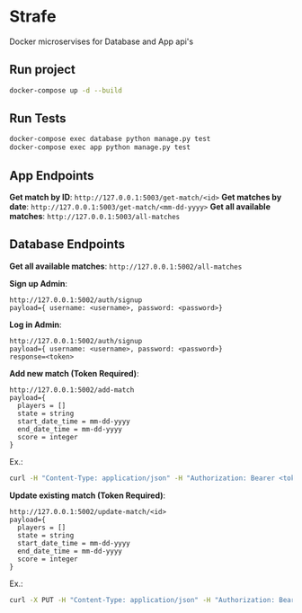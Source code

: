 # Strafe

<p>Docker microservises for Database and App api's</p>

## Run project

```bash
docker-compose up -d --build
```

## Run Tests

```bash
docker-compose exec database python manage.py test
docker-compose exec app python manage.py test
```

## App Endpoints

**Get match by ID**: ```http://127.0.0.1:5003/get-match/<id>```
**Get matches by date**: ```http://127.0.0.1:5003/get-match/<mm-dd-yyyy>```
**Get all available matches**: ```http://127.0.0.1:5003/all-matches```

## Database Endpoints

**Get all available matches**: ```http://127.0.0.1:5002/all-matches```

**Sign up Admin**:

```
http://127.0.0.1:5002/auth/signup
payload={ username: <username>, password: <password>}
```

**Log in Admin**:

```
http://127.0.0.1:5002/auth/signup
payload={ username: <username>, password: <password>}
response=<token>
```

**Add new match (Token Required)**:

```
http://127.0.0.1:5002/add-match
payload={
  players = []
  state = string
  start_date_time = mm-dd-yyyy
  end_date_time = mm-dd-yyyy
  score = integer
}
```

Ex.:
```bash
curl -H "Content-Type: application/json" -H "Authorization: Bearer <token>" -d '{"start_date_time":"07/07/2020"}' http://127.0.0.1:5002/add-match
```

**Update existing match (Token Required)**:

```
http://127.0.0.1:5002/update-match/<id>
payload={
  players = []
  state = string
  start_date_time = mm-dd-yyyy
  end_date_time = mm-dd-yyyy
  score = integer
}
```

Ex.:
```bash
curl -X PUT -H "Content-Type: application/json" -H "Authorization: Bearer <token>" -d '{"score":2500}' http://127.0.0.1:5002/update-match/250
```
